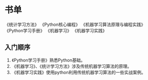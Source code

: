 # 书单

《统计学习方法》
《Python核心编程》
《机器学习算法原理与编程实践》
《Python学习手册》
《机器学习》
《机器学习实践》


## 入门顺序

1. 《Python学习手册》熟悉Python基础。
2. 《机器学习》、《统计学习方法》涉及传统机器学习算法的原理。
3. 《机器学习实践》使用python利用传统机器学习算法的一些实战案例。

